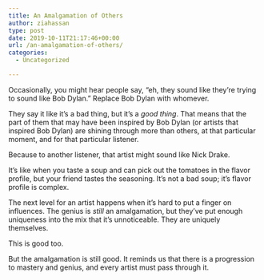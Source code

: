 ```yaml
---
title: An Amalgamation of Others
author: ziahassan
type: post
date: 2019-10-11T21:17:46+00:00
url: /an-amalgamation-of-others/
categories:
  - Uncategorized

---
```

Occasionally, you might hear people say, “eh, they sound like they&#8217;re trying to sound like Bob Dylan.” Replace Bob Dylan with whomever.

They say it like it’s a bad thing, but it’s a _good thing_. That means that the part of them that may have been inspired by Bob Dylan (or artists that inspired Bob Dylan) are shining through more than others, at that particular moment, and for that particular listener.

Because to another listener, that artist might sound like Nick Drake. 

It’s like when you taste a soup and can pick out the tomatoes in the flavor profile, but your friend tastes the seasoning. It’s not a bad soup; it’s flavor profile is complex.

The next level for an artist happens when it’s hard to put a finger on influences. The genius is _still_ an amalgamation, but they’ve put enough uniqueness into the mix that it’s unnoticeable. They are uniquely themselves.

This is good too. 

But the amalgamation is still good. It reminds us that there is a progression to mastery and genius, and every artist must pass through it.